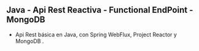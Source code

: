 ## Java - Api Rest Reactiva - Functional EndPoint - MongoDB

* Api Rest básica en Java, con Spring WebFlux, Project Reactor y MongoDB .

